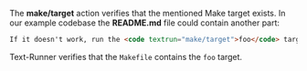 The <b textrun="action/name-full">make/target</b> action verifies that the
mentioned Make target exists. <a textrun="workspace/append-file"> In our example
codebase the **README.md** file could contain another part:

```html
If it doesn't work, run the <code textrun="make/target">foo</code> target again.
```

</a>

<a textrun="run-textrunner">

Text-Runner verifies that the `Makefile` contains the `foo` target.
